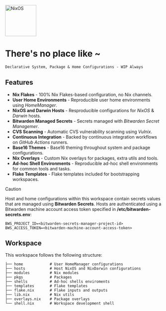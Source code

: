 [<img src="https://nixos.org/logo/nixos-logo-only-hires.png" width="100" alt="NixOS">](https://nixos.org)

# There's no place like ~

```ocaml
Declarative System, Package & Home Configurations - WIP Always
```

## Features

- **Nix Flakes** - 100% Nix Flakes-based configuration, no Nix channels.
- **User Home Environments** - Reproducible user home environments using _HomeManager_.
- **NixOS and Darwin Hosts** - Resproducible configurations for _NixOS_ & _Darwin_ hosts.
- **Bitwarden Managed Secrets** - Secrets managed with _Bitwarden Secret Managemer_.
- **CVS Scanning** - Automatic CVS vulnerability scanning using _Vulnix_.
- **Continuous Integration** - Backed by continuous integration workflows on _GitHub Actions_ runners.
- **Base16 Themes** - Base16 theming throughout system and package configurations.
- **Nix Overlays** - Custom Nix overlays for packages, extra utils and tools.
- **Ad-hoc Shell Environments** - Reproducible ad-hoc shell environments for common tools and tasks.
- **Flake Templates** - Flake templates included for bootstrapping workspaces.

> [!CAUTION]
>
> Host and home configurations within this workspace contain secrets values that
> are managed using **Bitwarden Secrets**. Hosts are authenticated using a
> Bitwarden machine account access token specified in **/etc/bitwarden-secrets.env**:
>
> ``` shell
> BWS_PROJECT_ID=<bitwarden-secrets-manager-project-id>
> BWS_ACCESS_TOKEN=<bitwarden-machine-account-access-token>
> ```


## Workspace

This workspace follows the following structure:

```
├── home            # User HomeManager configurations
├── hosts           # Host NixOS and NixDarwin configurations
├── modules         # Nix modules
├── pkgs            # Packages
├── shells          # Ad-hoc shells enviroments
├── templates       # Flake templates
├── flake.nix       # Flake inputs and outputs
├── lib.nix         # Nix utils
├── overlays.nix    # Package overlays
└── shell.nix       # Workspace development shell
```

